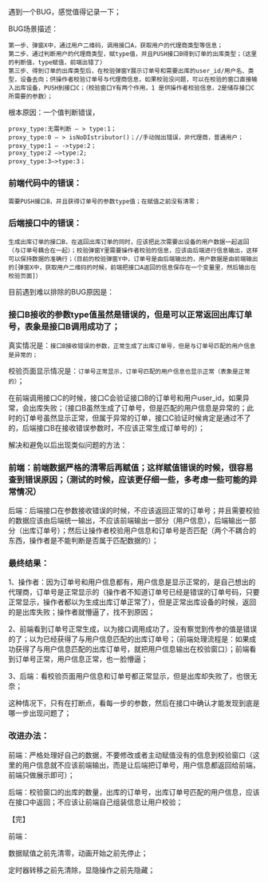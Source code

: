 遇到一个BUG，感觉值得记录一下；

BUG场景描述：
```
第一步、弹窗X中，通过用户二维码，调用接口A，获取用户的代理商类型等信息；
第二步、通过判断用户的代理商类型，赋type值，并且PUSH接口B得到订单的出库类型；（这里的判断值，type赋值，前端出错了）
第三步、得到订单的出库类型后，在校验弹窗Y展示订单号和需要出库的user_id/用户名、类型，设备去向；供操作者校验订单号与代理商信息，如果校验没问题，可以在校验的窗口直接输入出库设备，PUSH到接口C；（校验窗口Y有两个作用，1 是供操作者校验信息，2是储存接口C所需要的参数）；
```
根本原因：一个值判断错误，
```
proxy_type:无需判断 – > type:1；
proxy_type:0 – > isNoDIstributor()；//手动抛出错误，非代理商，普通用户；
proxy_type:1 – ->type:2；
proxy_type:2 —>type:2;
proxy_type:3—>type:3；
```
### 前端代码中的错误：

    需要PUSH接口B，并且获得订单号的参数type值；在赋值之前没有清零；

### 后端接口中的错误：

    生成出库订单的接口B，在返回出库订单的同时，应该把此次需要出设备的用户数据一起返回（与订单号耦合在一起）；校验弹窗Y里需要操作者校验的信息，应该由后端进行信息输出，这样可以保持数据的准确行；（目前的校验弹窗Y中，订单号是由后端输出的，用户数据是由前端输出的[弹窗X中，获取用户二维码的时候，前端把接口A返回的信息保存在一个变量里，然后输出在校验页面]）

目前遇到难以排除的BUG原因是：

### 接口B接收的参数type值虽然是错误的，但是可以正常返回出库订单号，表象是接口B调用成功了；

真实情况是：`接口B接收错误的参数，正常生成了出库订单号，但是与订单号匹配的用户信息是异常的；`

校验页面显示情况是：`订单号正常显示，订单号匹配的用户信息也显示正常（表象是正常的）`；

在前端调用接口C的时候，接口C会验证接口B的订单号和用户user_id，如果异常，会出库失败；（接口B虽然生成了订单号，但是匹配的用户信息是异常的；此时的订单号虽然显示正常，但属于异常的订单，接口C验证时候肯定是通过不了的，后端接口B在接收错误参数时，不应该正常生成订单号的）；

 

解决和避免以后出现类似问题的方法：

### 前端：前端数据严格的清零后再赋值；这样赋值错误的时候，很容易查到错误原因；（测试的时候，应该更仔细一些，多考虑一些可能的异常情况）

后端：后端接口在参数接收错误的时候，不应该返回正常的订单号；并且需要校验的数据应该由后端统一输出，不应该前端输出一部分（用户信息），后端输出一部分（出库订单号）；然后让操作者校验用户信息和订单号是否匹配（两个不耦合的东西，操作者是不能判断是否属于匹配数据的）；

### 最终结果：

1、操作者：因为订单号和用户信息都有，用户信息是显示正常的，是自己想出的代理商，订单号是正常显示的（操作者不知道订单号已经是错误的订单号码，只要正常显示，操作者都以为生成出库订单正常了），但是正常出库设备的时候，返回的是出库失败；操作者就懵逼了，找不到原因；

2、前端看到订单号正常生成，以为接口调用成功了，没有察觉到传参的值是错误的了；以为已经获得了与用户信息匹配的出库订单号；（前端处理流程是：如果成功获得了与用户信息匹配的出库订单号，就把用户信息输出在校验窗口）；前端看到订单号正常，用户信息正常，也一脸懵逼；

3、后端：看校验页面用户信息和订单号都正常显示，但是出库却失败了，也很无奈；

这种情况下，只有在打断点，看每一步的参数，然后在接口中确认才能发现到底是哪一步出现问题了；

### 改进办法：

前端：严格处理好自己的数据，不要修改或者主动赋值没有的信息到校验窗口（这里的用户信息就不应该前端输出，而是让后端把订单号，用户信息都返回给前端，前端只做展示即可）；

后端：校验窗口的出库的数量，出库的订单号，出库订单号匹配的用户信息，应该在接口中返回；不应该让前端自己组装信息让用户校验；

【完】

前端：

数据赋值之前先清零，动画开始之前先停止；

定时器转移之前先清除，显隐操作之前先隐藏；